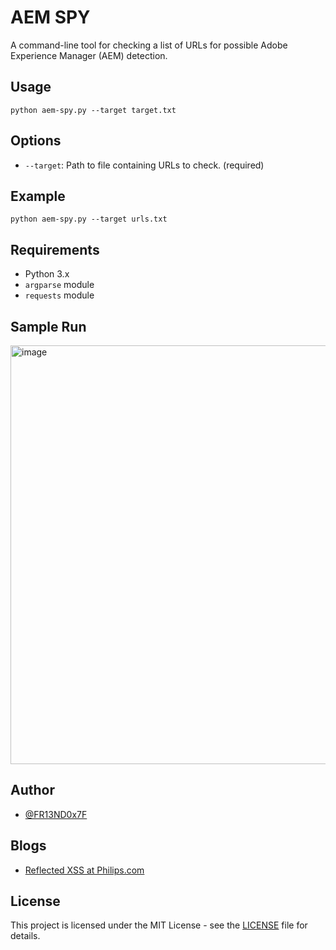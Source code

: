 # AEM SPY

A command-line tool for checking a list of URLs for possible Adobe Experience Manager (AEM) detection.

## Usage

`python aem-spy.py --target target.txt` 

## Options

-   `--target`: Path to file containing URLs to check. (required)

## Example

`python aem-spy.py --target urls.txt` 

## Requirements

-   Python 3.x
-   `argparse` module
-   `requests` module

## Sample Run

<img width="670" alt="image" src="https://user-images.githubusercontent.com/60771253/234667455-3b88a2b8-5c28-4bba-8283-9aabcff77706.png">

## Author

-   [@FR13ND0x7F](https://twitter.com/fr13nd0x7f/)

## Blogs
- [Reflected XSS at Philips.com](https://medium.com/@jonathanbouman/reflected-xss-at-philips-com-e48bf8f9cd3c)

## License

This project is licensed under the MIT License - see the [LICENSE](https://raw.githubusercontent.com/anmolksachan/aem-spy/main/LICENSE) file for details.

